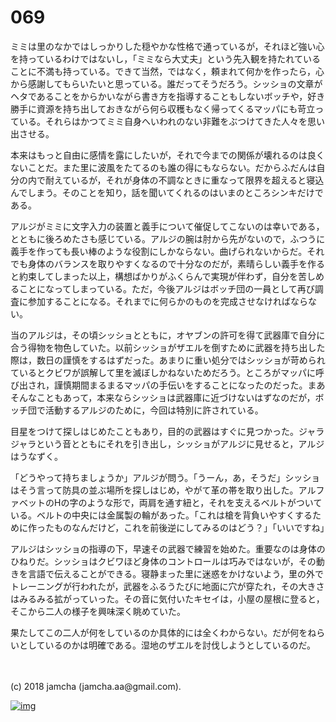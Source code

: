 # 069

ミミは里のなかではしっかりした穏やかな性格で通っているが，それほど強い心を持っているわけではないし，「ミミなら大丈夫」という先入観を持たれていることに不満も持っている。できて当然，ではなく，頼まれて何かを作ったら，心から感謝してもらいたいと思っている。誰だってそうだろう。シッショの文章がヘタであることをからかいながら書き方を指導することもしないボッチや，好き勝手に資源を持ち出しておきながら何ら収穫もなく帰ってくるマッパにも苛立っている。それらはかつてミミ自身へいわれのない非難をぶつけてきた人々を思い出させる。  

本来はもっと自由に感情を露にしたいが，それで今までの関係が壊れるのは良くないことだ。また里に波風をたてるのも誰の得にもならない。だからふだんは自分の内で耐えているが，それが身体の不調なときに重なって限界を超えると寝込んでしまう。そのことを知り，話を聞いてくれるのはいまのところシンキだけである。  

アルジがミミに文字入力の装置と義手について催促してこないのは幸いである，とともに後ろめたさも感じている。アルジの腕は肘から先がないので，ふつうに義手を作っても長い棒のような役割にしかならない。曲げられないからだ。それでも身体のバランスを取りやすくなるので十分なのだが，素晴らしい義手を作ると約束してしまった以上，構想ばかりがふくらんで実現が伴わず，自分を苦しめることになってしまっている。ただ，今後アルジはボッチ団の一員として再び調査に参加することになる。それまでに何らかのものを完成させなければならない。  

当のアルジは，その頃シッショとともに，オヤブンの許可を得て武器庫で自分に合う得物を物色していた。以前シッショがザエルを倒すために武器を持ち出した際は，数日の謹慎をするはずだった。あまりに重い処分ではシッショが苛められているとクビワが誤解して里を滅ぼしかねないためだろう。ところがマッパに呼び出され，謹慎期間まるまるマッパの手伝いをすることになったのだった。まあそんなこともあって，本来ならシッショは武器庫に近づけないはずなのだが，ボッチ団で活動するアルジのために，今回は特別に許されている。  

目星をつけて探しはじめたこともあり，目的の武器はすぐに見つかった。ジャラジャラという音とともにそれを引き出し，シッショがアルジに見せると，アルジはうなずく。  

「どうやって持ちましょうか」アルジが問う。「うーん，あ，そうだ」シッショはそう言って防具の並ぶ場所を探しはじめ，やがて革の帯を取り出した。アルファベットのHの字のような形で，両肩を通す紐と，それを支えるベルトがついている。ベルトの中央には金属製の輪があった。「これは槍を背負いやすくするために作ったものなんだけど，これを前後逆にしてみるのはどう？」「いいですね」  

アルジはシッショの指導の下，早速その武器で練習を始めた。重要なのは身体のひねりだ。シッショはクビワほど身体のコントロールは巧みではないが，その動きを言語で伝えることができる。寝静まった里に迷惑をかけないよう，里の外でトレーニングが行われたが，武器をふるうたびに地面に穴が穿たれ，その大きさはみるみる拡がっていった。その音に気付いたキセイは，小屋の屋根に登ると，そこから二人の様子を興味深く眺めていた。  

果たしてこの二人が何をしているのか具体的には全くわからない。だが何をねらいとしているのかは明確である。湿地のザエルを討伐しようとしているのだ。  

<br>  
<br>  
(c) 2018 jamcha (jamcha.aa@gmail.com).  

[![img](http://i.creativecommons.org/l/by-nc-sa/4.0/88x31.png)](http://creativecommons.org/licenses/by-nc-sa/4.0/deed)